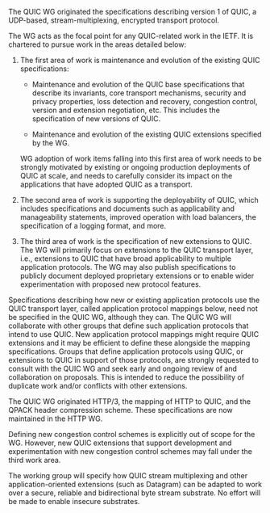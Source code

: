 The QUIC WG originated the specifications describing version 1 of
QUIC, a UDP-based, stream-multiplexing, encrypted transport protocol.

The WG acts as the focal point for any QUIC-related work in the IETF.
It is chartered to pursue work in the areas detailed below:

1. The first area of work is maintenance and evolution of the existing
   QUIC specifications:

   * Maintenance and evolution of the QUIC base specifications that
     describe its invariants, core transport mechanisms, security and
     privacy properties, loss detection and recovery, congestion control,
     version and extension negotiation, etc. This includes the
     specification of new versions of QUIC.

   * Maintenance and evolution of the existing QUIC extensions
     specified by the WG.

   WG adoption of work items falling into this first area of work
   needs to be strongly motivated by existing or ongoing production
   deployments of QUIC at scale, and needs to carefully consider its
   impact on the applications that have adopted QUIC as a transport.

2. The second area of work is supporting the deployability of QUIC,
   which includes specifications and documents such as applicability and
   manageability statements, improved operation with load balancers, the
   specification of a logging format, and more.

3. The third area of work is the specification of new extensions to
   QUIC. The WG will primarily focus on extensions to the QUIC transport
   layer, i.e., extensions to QUIC that have broad applicability to
   multiple application protocols. The WG may also publish specifications
   to publicly document deployed proprietary extensions or to enable
   wider experimentation with proposed new protocol features.

Specifications describing how new or existing application protocols
use the QUIC transport layer, called application protocol mappings
below, need not be specified in the QUIC WG, although they can. The
QUIC WG will collaborate with other groups that define such
application protocols that intend to use QUIC. New application
protocol mappings might require QUIC extensions and it may be
efficient to define these alongside the mapping specifications. Groups
that define application protocols using QUIC, or extensions to QUIC in
support of those protocols, are strongly requested to consult with the
QUIC WG and seek early and ongoing review of and collaboration on
proposals. This is intended to reduce the possibility of duplicate
work and/or conflicts with other extensions.

The QUIC WG originated HTTP/3, the mapping of HTTP to QUIC, and the
QPACK header compression scheme. These specifications are now
maintained in the HTTP WG.

Defining new congestion control schemes is explicitly out of scope for
the WG. However, new QUIC extensions that support development and
experimentation with new congestion control schemes may fall under the
third work area.

The working group will specify how QUIC stream multiplexing and other
application-oriented extensions (such as Datagram) can be adapted to work
over a secure, reliable and bidirectional byte stream substrate. No
effort will be made to enable insecure substrates.